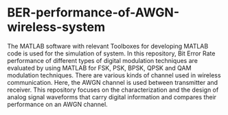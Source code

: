 # BER-performance-of-AWGN-wireless-system

The MATLAB software with relevant Toolboxes for developing MATLAB code is used for the simulation of system. In this repository, Bit Error Rate performance of different types of digital modulation techniques are evaluated by using MATLAB for FSK, PSK, BPSK, QPSK and QAM modulation techniques. 
There are various kinds of channel used in wireless communication. Here, the AWGN channel is used between transmitter and receiver. This repository focuses on the characterization and the design of analog signal waveforms that carry digital information and compares their performance on an AWGN channel.

